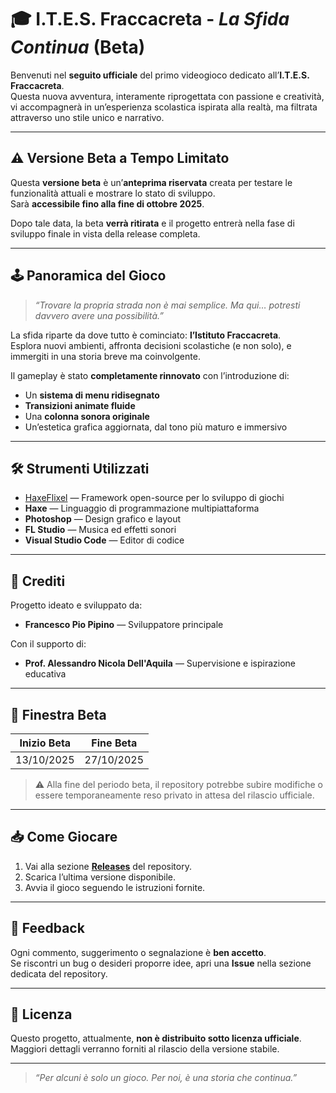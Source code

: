 # 🎓 I.T.E.S. Fraccacreta - *La Sfida Continua* (Beta)
Benvenuti nel **seguito ufficiale** del primo videogioco dedicato all’**I.T.E.S. Fraccacreta**.  
Questa nuova avventura, interamente riprogettata con passione e creatività, vi accompagnerà in un’esperienza scolastica ispirata alla realtà, ma filtrata attraverso uno stile unico e narrativo.

---

## ⚠️ Versione Beta a Tempo Limitato

Questa **versione beta** è un’**anteprima riservata** creata per testare le funzionalità attuali e mostrare lo stato di sviluppo.  
Sarà **accessibile fino alla fine di ottobre 2025**.

Dopo tale data, la beta **verrà ritirata** e il progetto entrerà nella fase di sviluppo finale in vista della release completa.

---

## 🕹️ Panoramica del Gioco

> _“Trovare la propria strada non è mai semplice. Ma qui… potresti davvero avere una possibilità.”_

La sfida riparte da dove tutto è cominciato: **l’Istituto Fraccacreta**.  
Esplora nuovi ambienti, affronta decisioni scolastiche (e non solo), e immergiti in una storia breve ma coinvolgente.

Il gameplay è stato **completamente rinnovato** con l’introduzione di:

- Un **sistema di menu ridisegnato**
- **Transizioni animate fluide**
- Una **colonna sonora originale**
- Un’estetica grafica aggiornata, dal tono più maturo e immersivo

---

## 🛠️ Strumenti Utilizzati

- [HaxeFlixel](https://haxeflixel.com/) — Framework open-source per lo sviluppo di giochi
- **Haxe** — Linguaggio di programmazione multipiattaforma
- **Photoshop** — Design grafico e layout
- **FL Studio** — Musica ed effetti sonori
- **Visual Studio Code** — Editor di codice

---

## 👤 Crediti

Progetto ideato e sviluppato da:

- **Francesco Pio Pipino** — Sviluppatore principale

Con il supporto di:

- **Prof. Alessandro Nicola Dell'Aquila** — Supervisione e ispirazione educativa

---

## 📅 Finestra Beta

| Inizio Beta     | Fine Beta        |
|-----------------|------------------|
| 13/10/2025      | 27/10/2025       |

> ⚠️ Alla fine del periodo beta, il repository potrebbe subire modifiche o essere temporaneamente reso privato in attesa del rilascio ufficiale.

---

## 📥 Come Giocare

1. Vai alla sezione **[Releases](../../releases)** del repository.
2. Scarica l’ultima versione disponibile.
3. Avvia il gioco seguendo le istruzioni fornite.

---

## 💬 Feedback

Ogni commento, suggerimento o segnalazione è **ben accetto**.  
Se riscontri un bug o desideri proporre idee, apri una **Issue** nella sezione dedicata del repository.

---

## 📜 Licenza

Questo progetto, attualmente, **non è distribuito sotto licenza ufficiale**.  
Maggiori dettagli verranno forniti al rilascio della versione stabile.

---

> _“Per alcuni è solo un gioco. Per noi, è una storia che continua.”_
